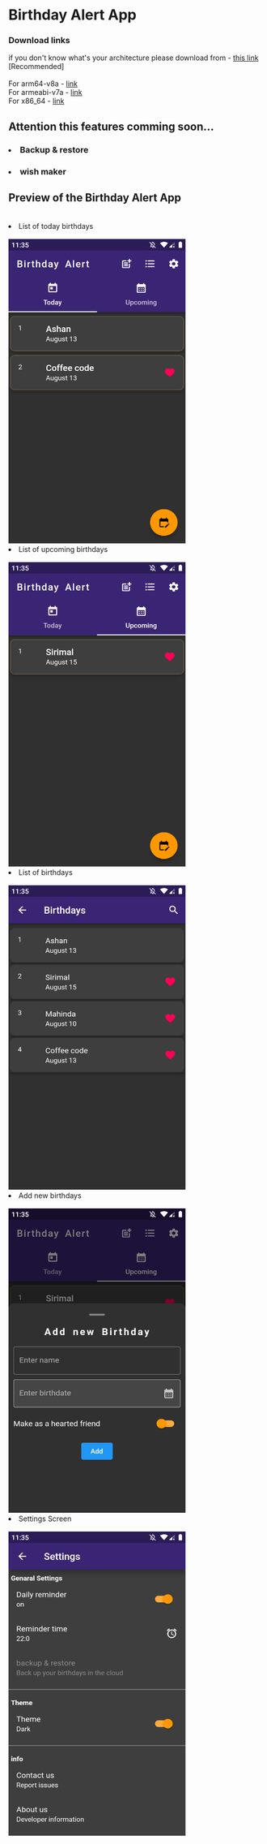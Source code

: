 # Birthday Alert App

### Download links 
if you don't know what's your architecture please download from -
<a href="https://raw.githubusercontent.com/Shashitha-Ashan/Birthday-Alert-App/main/apks/birthday-alert.apk">this link</a> [Recommended]
</br>
</br>
For arm64-v8a - 
<a href="https://raw.githubusercontent.com/Shashitha-Ashan/Birthday-Alert-App/main/apks/birthday-alert-arm64-v8a-release.apk">link</a>
</br>
For armeabi-v7a - 
<a href="https://raw.githubusercontent.com/Shashitha-Ashan/Birthday-Alert-App/main/apks/birthday-alert-armeabi-v7a.apk">link</a>
</br>
For x86_64 - 
<a href="https://raw.githubusercontent.com/Shashitha-Ashan/Birthday-Alert-App/main/apks/birthday-alert-x86_64.apk">link</a>
## Attention this features comming soon...
### <li> Backup & restore</li>
### <li>wish maker</li>
## Preview of the Birthday Alert App
</br>
<li>List of today birthdays</li>
</br>
<img src="https://raw.githubusercontent.com/Shashitha-Ashan/Birthday-Alert-App/main/screenshots/1.png" alt="Girl in a jacket" width="350" height="600">

</br>
<li>List of upcoming birthdays</li>
</br>
<img src="https://raw.githubusercontent.com/Shashitha-Ashan/Birthday-Alert-App/main/screenshots/4.png" alt="Girl in a jacket" width="350" height="600">
</br>
<li>List of birthdays</li>
</br>
<img src="https://raw.githubusercontent.com/Shashitha-Ashan/Birthday-Alert-App/main/screenshots/2.png" alt="Girl in a jacket" width="350" height="600">
</br>
<li>Add new birthdays</li>
</br>
<img src="https://raw.githubusercontent.com/Shashitha-Ashan/Birthday-Alert-App/main/screenshots/5.png" alt="Girl in a jacket" width="350" height="600">
</br>
<li>Settings Screen</li>
</br>
<img src="https://raw.githubusercontent.com/Shashitha-Ashan/Birthday-Alert-App/main/screenshots/3.png" alt="Girl in a jacket" width="350" height="600">
